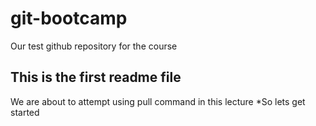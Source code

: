 # git-bootcamp
Our test github repository for the course
## This is the first readme file
We are about to attempt using pull command in this lecture
*So lets get started
